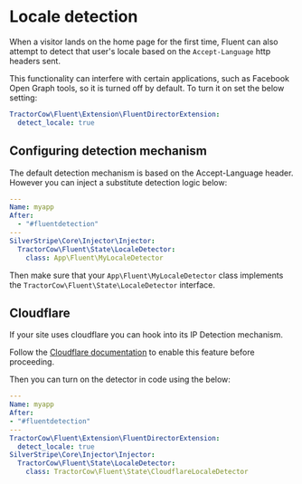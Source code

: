 # Locale detection

When a visitor lands on the home page for the first time,
Fluent can also attempt to detect that user's locale based
on the `Accept-Language` http headers sent.

This functionality can interfere with certain applications, such as Facebook Open Graph tools, so it
is turned off by default. To turn it on set the below setting:

```yaml
TractorCow\Fluent\Extension\FluentDirectorExtension:
  detect_locale: true
```

## Configuring detection mechanism

The default detection mechanism is based on the Accept-Language header. However you can
inject a substitute detection logic below:

```yaml
---
Name: myapp
After:
  - "#fluentdetection"
---
SilverStripe\Core\Injector\Injector:
  TractorCow\Fluent\State\LocaleDetector:
    class: App\Fluent\MyLocaleDetector
```

Then make sure that your `App\Fluent\MyLocaleDetector` class implements the
`TractorCow\Fluent\State\LocaleDetector` interface.

## Cloudflare

If your site uses cloudflare you can hook into its IP Detection mechanism.

Follow the [Cloudflare documentation](https://support.cloudflare.com/hc/en-us/articles/200168236-Configuring-Cloudflare-IP-Geolocation)
to enable this feature before proceeding.

Then you can turn on the detector in code using the below:

```yaml
---
Name: myapp
After:
- "#fluentdetection"
---
TractorCow\Fluent\Extension\FluentDirectorExtension:
  detect_locale: true
SilverStripe\Core\Injector\Injector:
  TractorCow\Fluent\State\LocaleDetector:
    class: TractorCow\Fluent\State\CloudflareLocaleDetector
```
